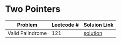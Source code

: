 # Two Pointers

| Problem          | Leetcode # | Soluion Link                                                                                     |
| ---------------- | ---------- | ------------------------------------------------------------------------------------------------ |
| Valid Palindrome | 121        | [solution](https://github.com/Manuelopez/Neetcode/blob/main/two%20pointer/Valid%20Palindrome.md) |
